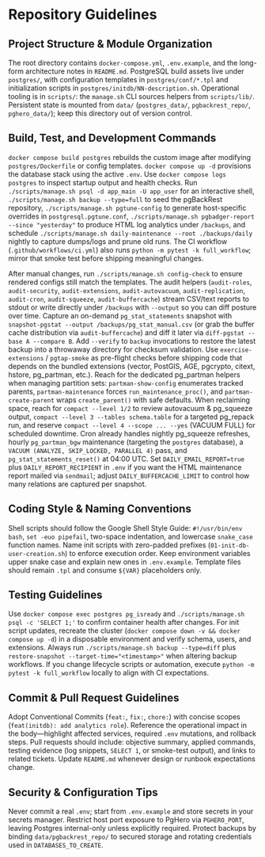 <!--
SPDX-FileCopyrightText: 2025 Blackcat Informatics® Inc.
SPDX-License-Identifier: MIT
-->

# Repository Guidelines

## Project Structure & Module Organization
The root directory contains `docker-compose.yml`, `.env.example`, and the long-form architecture notes in `README.md`. PostgreSQL build assets live under `postgres/`, with configuration templates in `postgres/conf/*.tpl` and initialization scripts in `postgres/initdb/NN-description.sh`. Operational tooling is in `scripts/`: the `manage.sh` CLI sources helpers from `scripts/lib/`. Persistent state is mounted from `data/` (`postgres_data/`, `pgbackrest_repo/`, `pghero_data/`); keep this directory out of version control.

## Build, Test, and Development Commands
`docker compose build postgres` rebuilds the custom image after modifying `postgres/Dockerfile` or config templates. `docker compose up -d` provisions the database stack using the active `.env`. Use `docker compose logs postgres` to inspect startup output and health checks. Run `./scripts/manage.sh psql -d app_main -U app_user` for an interactive shell, `./scripts/manage.sh backup --type=full` to seed the pgBackRest repository, `./scripts/manage.sh pgtune-config` to generate host-specific overrides in `postgresql.pgtune.conf`, `./scripts/manage.sh pgbadger-report --since "yesterday"` to produce HTML log analytics under `/backups`, and schedule `./scripts/manage.sh daily-maintenance --root ./backups/daily` nightly to capture dumps/logs and prune old runs. The CI workflow (`.github/workflows/ci.yml`) also runs `python -m pytest -k full_workflow`; mirror that smoke test before shipping meaningful changes.

After manual changes, run `./scripts/manage.sh config-check` to ensure rendered configs still match the templates. The audit helpers (`audit-roles`, `audit-security`, `audit-extensions`, `audit-autovacuum`, `audit-replication`, `audit-cron`, `audit-squeeze`, `audit-buffercache`) stream CSV/text reports to stdout or write directly under `/backups` with `--output` so you can diff posture over time. Capture an on-demand `pg_stat_statements` snapshot with `snapshot-pgstat --output /backups/pg_stat_manual.csv` (or grab the buffer cache distribution via `audit-buffercache`) and diff it later via `diff-pgstat --base A --compare B`. Add `--verify` to `backup` invocations to restore the latest backup into a throwaway directory for checksum validation. Use `exercise-extensions` / `pgtap-smoke` as pre-flight checks before shipping code that depends on the bundled extensions (vector, PostGIS, AGE, pgcrypto, citext, hstore, pg_partman, etc.). Reach for the dedicated pg_partman helpers when managing partition sets: `partman-show-config` enumerates tracked parents, `partman-maintenance` forces `run_maintenance_proc()`, and `partman-create-parent` wraps `create_parent()` with safe defaults. When reclaiming space, reach for `compact --level 1/2` to review autovacuum & pg_squeeze output, `compact --level 3 --tables schema.table` for a targeted pg_repack run, and reserve `compact --level 4 --scope ... --yes` (VACUUM FULL) for scheduled downtime. Cron already handles nightly pg_squeeze refreshes, hourly `pg_partman_bgw` maintenance (targeting the `postgres` database), a `VACUUM (ANALYZE, SKIP_LOCKED, PARALLEL 4)` pass, and `pg_stat_statements_reset()` at 04:00 UTC. Set `DAILY_EMAIL_REPORT=true` plus `DAILY_REPORT_RECIPIENT` in `.env` if you want the HTML maintenance report mailed via `sendmail`; adjust `DAILY_BUFFERCACHE_LIMIT` to control how many relations are captured per snapshot.

## Coding Style & Naming Conventions
Shell scripts should follow the Google Shell Style Guide: `#!/usr/bin/env bash`, `set -euo pipefail`, two-space indentation, and lowercase `snake_case` function names. Name init scripts with zero-padded prefixes (`01-init-db-user-creation.sh`) to enforce execution order. Keep environment variables upper snake case and explain new ones in `.env.example`. Template files should remain `.tpl` and consume `${VAR}` placeholders only.

## Testing Guidelines
Use `docker compose exec postgres pg_isready` and `./scripts/manage.sh psql -c 'SELECT 1;'` to confirm container health after changes. For init script updates, recreate the cluster (`docker compose down -v && docker compose up -d`) in a disposable environment and verify schema, users, and extensions. Always run `./scripts/manage.sh backup --type=diff` plus `restore-snapshot --target-time="<timestamp>"` when altering backup workflows. If you change lifecycle scripts or automation, execute `python -m pytest -k full_workflow` locally to align with CI expectations.

## Commit & Pull Request Guidelines
Adopt Conventional Commits (`feat:`, `fix:`, `chore:`) with concise scopes (`feat(initdb): add analytics role`). Reference the operational impact in the body—highlight affected services, required `.env` mutations, and rollback steps. Pull requests should include: objective summary, applied commands, testing evidence (log snippets, `SELECT 1`, or smoke-test output), and links to related tickets. Update `README.md` whenever design or runbook expectations change.

## Security & Configuration Tips
Never commit a real `.env`; start from `.env.example` and store secrets in your secrets manager. Restrict host port exposure to PgHero via `PGHERO_PORT`, leaving Postgres internal-only unless explicitly required. Protect backups by binding `data/pgbackrest_repo/` to secured storage and rotating credentials used in `DATABASES_TO_CREATE`.
